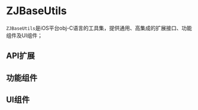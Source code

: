 # ZJBaseUtils

`ZJBaseUtils`是iOS平台obj-C语言的工具集，提供通用、高集成的扩展接口、功能组件及UI组件；

## API扩展

## 功能组件

## UI组件



